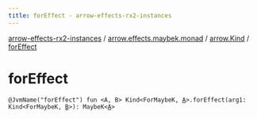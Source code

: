 ```yaml
---
title: forEffect - arrow-effects-rx2-instances
---
```


[arrow-effects-rx2-instances](../../index.html) / [arrow.effects.maybek.monad](../index.html) / [arrow.Kind](index.html) / [forEffect](./for-effect.html)

# forEffect

`@JvmName("forEffect") fun <A, B> Kind<ForMaybeK, `[`A`](for-effect.html#A)`>.forEffect(arg1: Kind<ForMaybeK, `[`B`](for-effect.html#B)`>): MaybeK<`[`A`](for-effect.html#A)`>`